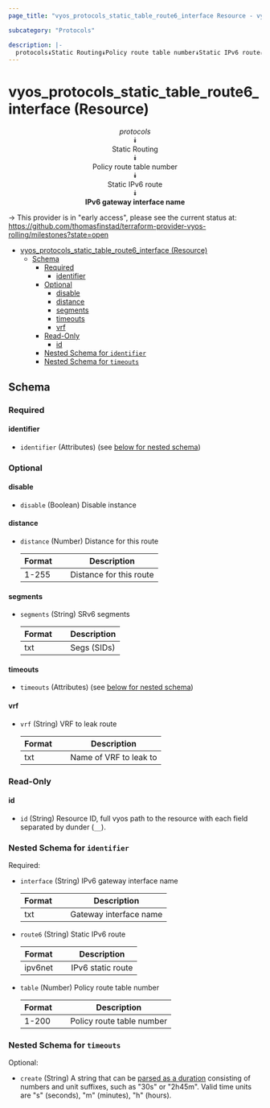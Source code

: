 ```yaml
---
page_title: "vyos_protocols_static_table_route6_interface Resource - vyos"

subcategory: "Protocols"

description: |-
  protocols⯯Static Routing⯯Policy route table number⯯Static IPv6 route⯯IPv6 gateway interface name
---
```


# vyos_protocols_static_table_route6_interface (Resource)
<center>

*protocols*  
⯯  
Static Routing  
⯯  
Policy route table number  
⯯  
Static IPv6 route  
⯯  
**IPv6 gateway interface name**


</center>

-> This provider is in "early access", please see the current status at: https://github.com/thomasfinstad/terraform-provider-vyos-rolling/milestones?state=open

<!--TOC-->

- [vyos_protocols_static_table_route6_interface (Resource)](#vyos_protocols_static_table_route6_interface-resource)
  - [Schema](#schema)
    - [Required](#required)
      - [identifier](#identifier)
    - [Optional](#optional)
      - [disable](#disable)
      - [distance](#distance)
      - [segments](#segments)
      - [timeouts](#timeouts)
      - [vrf](#vrf)
    - [Read-Only](#read-only)
      - [id](#id)
    - [Nested Schema for `identifier`](#nested-schema-for-identifier)
    - [Nested Schema for `timeouts`](#nested-schema-for-timeouts)

<!--TOC-->

<!-- schema generated by tfplugindocs -->
## Schema

### Required

#### identifier
- `identifier` (Attributes) (see [below for nested schema](#nestedatt--identifier))

### Optional

#### disable
- `disable` (Boolean) Disable instance
#### distance
- `distance` (Number) Distance for this route

    |  Format  &emsp;|  Description              |
    |----------|---------------------------|
    |  1-255   &emsp;|  Distance for this route  |
#### segments
- `segments` (String) SRv6 segments

    |  Format  &emsp;|  Description  |
    |----------|---------------|
    |  txt     &emsp;|  Segs (SIDs)  |
#### timeouts
- `timeouts` (Attributes) (see [below for nested schema](#nestedatt--timeouts))
#### vrf
- `vrf` (String) VRF to leak route

    |  Format  &emsp;|  Description             |
    |----------|--------------------------|
    |  txt     &emsp;|  Name of VRF to leak to  |

### Read-Only

#### id
- `id` (String) Resource ID, full vyos path to the resource with each field separated by dunder (`__`).

<a id="nestedatt--identifier"></a>
### Nested Schema for `identifier`

Required:

- `interface` (String) IPv6 gateway interface name

    |  Format  &emsp;|  Description             |
    |----------|--------------------------|
    |  txt     &emsp;|  Gateway interface name  |
- `route6` (String) Static IPv6 route

    |  Format   &emsp;|  Description        |
    |-----------|---------------------|
    |  ipv6net  &emsp;|  IPv6 static route  |
- `table` (Number) Policy route table number

    |  Format  &emsp;|  Description                |
    |----------|-----------------------------|
    |  1-200   &emsp;|  Policy route table number  |


<a id="nestedatt--timeouts"></a>
### Nested Schema for `timeouts`

Optional:

- `create` (String) A string that can be [parsed as a duration](https://pkg.go.dev/time#ParseDuration) consisting of numbers and unit suffixes, such as &#34;30s&#34; or &#34;2h45m&#34;. Valid time units are &#34;s&#34; (seconds), &#34;m&#34; (minutes), &#34;h&#34; (hours).
